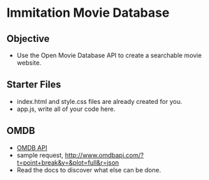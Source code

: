 # Immitation Movie Database

## Objective
- Use the Open Movie Database API to create a searchable movie website.

## Starter Files
- index.html and style.css files are already created for you.
- app.js, write all of your code here.

## OMDB
- [OMDB API](http://www.omdbapi.com/)
- sample request, http://www.omdbapi.com/?t=point+break&y=&plot=full&r=json
- Read the docs to discover what else can be done.